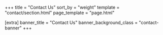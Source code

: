 +++
title = "Contact Us"
sort_by = "weight"
template = "contact/section.html"
page_template = "page.html"

[extra]
banner_title = "Contact Us"
banner_background_class = "contact-banner"
+++